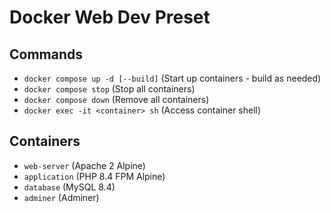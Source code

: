 # Docker Web Dev Preset

## Commands

- `docker compose up -d [--build]` (Start up containers - build as needed)
- `docker compose stop` (Stop all containers)
- `docker compose down` (Remove all containers)
- `docker exec -it <container> sh` (Access container shell)

## Containers

- `web-server` (Apache 2 Alpine)
- `application` (PHP 8.4 FPM Alpine)
- `database` (MySQL 8.4)
- `adminer` (Adminer)
